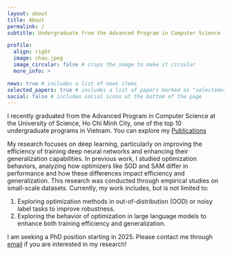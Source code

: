 ```yaml
---
layout: about
title: About
permalink: /
subtitle: Undergraduate from the Advanced Program in Computer Science (APCS), at <a>University of Science, Ho Chi Minh City</a>

profile:
  align: right
  image: chau.jpeg
  image_circular: false # crops the image to make it circular
  more_info: >

news: true # includes a list of news items
selected_papers: true # includes a list of papers marked as "selected={true}"
social: false # includes social icons at the bottom of the page
---
```


I recently graduated from the Advanced Program in Computer Science at the University of Science, Ho Chi Minh City, one of the top 10 undergraduate programs in Vietnam. You can explore my [Publications](https://scholar.google.com/citations?user=j4ck-L4AAAAJ)

My research focuses on deep learning, particularly on improving the efficiency of training deep neural networks and enhancing their generalization capabilities. In previous work, I studied optimization behaviors, analyzing how optimizers like SGD and SAM differ in performance and how these differences impact efficiency and generalization. This research was conducted through empirical studies on small-scale datasets. Currently, my work includes, but is not limited to:
1. Exploring optimization methods in out-of-distribution (OOD) or noisy label tasks to improve robustness.
2. Exploring the behavior of optimization in large language models to enhance both training efficiency and generalization.

I am seeking a PhD position starting in 2025. Please contact me through [email](lhchau20@apcs.fitus.edu.vn) if you are interested in my research!